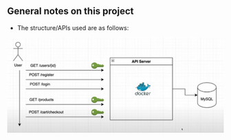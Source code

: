 ## General notes on this project
- The structure/APIs used are as follows:

![APIs](/Notes/assets/apiStructure.png)
